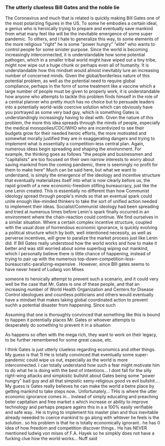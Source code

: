 ### The utterly clueless Bill Gates and the noble lie

The Coronavirus and much that is related is quickly making Bill Gates one of the most polarizing figures in the US. To some he embodies a certain ideal, a genius who is heroically trying to prepare and eventually save mankind from what many feel like will be the inevitable emergence of some super pandemic. To others, and I hate to generalize this way, to some elements of the more religious "right" he is some "power hungry" "elite" who wants to control people for some sinister purpose. Since the world is becoming increasingly interconnected, it is understandable how some potential pathogen, which in a smaller tribal world might have wiped out a tiny tribe, might now wipe out a huge chunk or perhaps even all of humanity. It is understandable how this mindset would almost inevitably lure an increasing number of concerned minds. Given the global/borderless nature of this potential problem, as well as the potential need to require global compliance, perhaps in the form of some treatment like a vaccine which a large number of people must be given to properly work, it is understandable how anyone who attempts to tackle this problem finds himself in the role of a central planner who pretty much has no choice but to persuade leaders into a potentially world-wide coercive solution which can obviously have you portrayed as some very bad guy, which is something Gates is understandingly increasingly having to deal with. Given the nature of this problem, the more this idea spreads through the minds of people, especially the medical monopolies/CDC/WHO who are incentivized to see their budgets grow for their needed heroic efforts, the more motivated and somewhat morally justified they are in exaggerating dangers and trying to implement what is essentially a competition-less central plan. Again, numerous ideas begin spreading and shaping the environment. For example, the thinking goes as follows "the people and businessmen and "capitalists" are too focused on their own narrow interests to worry about saving mankind from the coming pandemic, there is seemingly no profit for them to make here" Much can be said here, but what we want to understand, is simply the emergence of the ideology and incentive structure that eventually materializes itself into what is now clearly before us, the rapid growth of a new economic-freedom stifling bureaucracy, just like the one Lenin created. This is essentially no different than how Communist ideology spread through people's minds so that an eventual spark could unite enough like-minded thinkers to take the sort of unified action needed to implement their ideas. Socialist/Communist ideology had been spreading and tried at numerous times before Lenin's spark finally occurred in an environment where the chain-reaction could continue. We find ourselves in a similar situation. Where a certain complex incentive structure, coupled with the usual dose of horrendous economic ignorance, is quickly evolving a political structure which by both, well intentioned necessity, as well as perverse incentives, will grow to paralize the market process just like Lenin did. If Bill Gates really understood how the world works and how to make it better and was still worried about some superbug wiping out mankind, which I personally believe there is little chance of happening, instead of trying to pair up with the numerous top-down-competition-less-bureaucratic-paralizing-expensive . However, since BIll gates seems to have never heard of Ludwig von Mises 

someone to heroically attempt to prevent such a scenario, and it could very well be the case that Mr. Gates is one of these people, and that an increasing number of World Health Organization and Centers for Disease Control ideologues and countless politicians and others would eventually have a mindset that makes taking global coordinated action to prevent suchh a potential disaster from happening. Since such 



Assuming that one is thoroughly convinced that something like this is bound to happen it potentially places Mr. Gates or whoever attempts to desperately do something to prevent it in a situation 


As happens so often with the mega rich, they want to work on their legacy, to be further remembered for some great cause, etc.  


 I think Gates is just utterly clueless regarding economics and other things. My guess is that 1) He is totally convinced that eventually some super-pandemic could wipe us out, especially as the world is more interconnected. I can totally understand how such a fear might motivate him to do what he is doing with the best of intentions... I dont fall for the silly right-wing attacks and simpkistic bullshit about Gates being some "power hungry" bad guy and all that simpistic semy-religious good vs evil bullshit.... My guess is Gates really believes he can make the world a betre place by getting mankind to take steps now.. Unfortunately... THis is where the utter economic ignorance comes in... Instead of simply educating and preaching beter capitalism and free market s which increase or ability to improve technology and perhaps prepare agains this in a a 100% easily verifiable and safe way.. He is trying to implement his master plan and thus inevitable already neeeded to coerce mankind to go along with whtever he feels is the solution.. so his problem is that he is totally economically ignorant.. he has 0 idea of how freedom and competition discover things.. He has NEVER mentioned ludwig von mises of F.A. Hayek so he simpkly does not have a fucking clue how the world works... Nuff said


